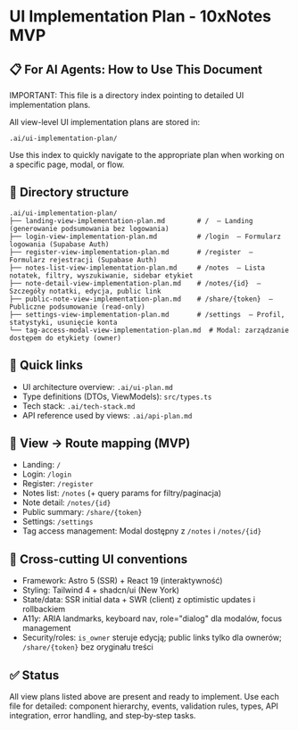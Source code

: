 # UI Implementation Plan - 10xNotes MVP

## 📋 For AI Agents: How to Use This Document

IMPORTANT: This file is a directory index pointing to detailed UI implementation plans.

All view-level UI implementation plans are stored in:

```
.ai/ui-implementation-plan/
```

Use this index to quickly navigate to the appropriate plan when working on a specific page, modal, or flow.

## 📁 Directory structure

```
.ai/ui-implementation-plan/
├── landing-view-implementation-plan.md        # /  – Landing (generowanie podsumowania bez logowania)
├── login-view-implementation-plan.md          # /login  – Formularz logowania (Supabase Auth)
├── register-view-implementation-plan.md       # /register  – Formularz rejestracji (Supabase Auth)
├── notes-list-view-implementation-plan.md     # /notes  – Lista notatek, filtry, wyszukiwanie, sidebar etykiet
├── note-detail-view-implementation-plan.md    # /notes/{id}  – Szczegóły notatki, edycja, public link
├── public-note-view-implementation-plan.md    # /share/{token}  – Publiczne podsumowanie (read‑only)
├── settings-view-implementation-plan.md       # /settings  – Profil, statystyki, usunięcie konta
└── tag-access-modal-view-implementation-plan.md  # Modal: zarządzanie dostępem do etykiety (owner)
```

## 🔗 Quick links

- UI architecture overview: `.ai/ui-plan.md`
- Type definitions (DTOs, ViewModels): `src/types.ts`
- Tech stack: `.ai/tech-stack.md`
- API reference used by views: `.ai/api-plan.md`

## 🧭 View → Route mapping (MVP)

- Landing: `/`
- Login: `/login`
- Register: `/register`
- Notes list: `/notes` (+ query params for filtry/paginacja)
- Note detail: `/notes/{id}`
- Public summary: `/share/{token}`
- Settings: `/settings`
- Tag access management: Modal dostępny z `/notes` i `/notes/{id}`

## 🧩 Cross-cutting UI conventions

- Framework: Astro 5 (SSR) + React 19 (interaktywność)
- Styling: Tailwind 4 + shadcn/ui (New York)
- State/data: SSR initial data + SWR (client) z optimistic updates i rollbackiem
- A11y: ARIA landmarks, keyboard nav, role="dialog" dla modalów, focus management
- Security/roles: `is_owner` steruje edycją; public links tylko dla ownerów; `/share/{token}` bez oryginału treści

## ✅ Status

All view plans listed above are present and ready to implement. Use each file for detailed: component hierarchy, events, validation rules, types, API integration, error handling, and step‑by‑step tasks.
